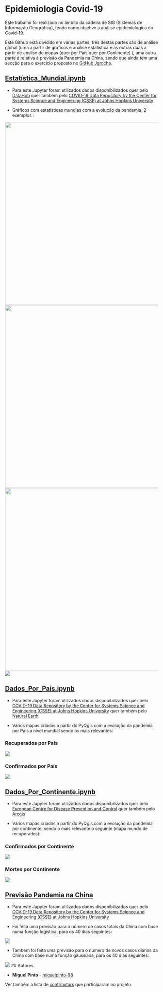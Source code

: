 # Epidemiologia Covid-19
 
 Este trabalho foi realizado no âmbito da cadeira de SIG (Sistemas de Informação Geográfica), tendo como objetivo a análise epidemiologica do Covid-19.

Este Github está dividido em várias partes, três destas partes são de análise global (uma a partir de  gráficos e análise estatística e as outras duas a partir de analise de mapas (quer por País quer por Continente) ), uma outra parte é relativa à previsão da Pandemia na China, sendo que ainda tem uma secção para o exercício proposto no [GitHub Jgrocha](https://github.com/jgrocha/covid-pt/tree/master/Jupyter).

## [Estatística_Mundial.ipynb](https://github.com/miguelpinto-98/Epidemiologia/blob/master/Estatística_Mundial.ipynb) 
* Para este Jupyter foram utilizados dados disponibilizados quer pelo [DataHub](https://datahub.io/core/covid-19) quer também pelo
[COVID-19 Data Repository by the Center for Systems Science and Engineering (CSSE) at Johns Hopkins University](https://github.com/CSSEGISandData/COVID-19)

* Gráficos com estatisticas mundias com a evolução da pandemia, 2 exemplos :
<img src="figuras/EVpandemia.png" width="600" height="600">
<img src="figuras/graf.EVconfirmados.png" width="600" height="600">
<img src="figuras/graf.EVinfetados.png" width="600" height="600">
<img src="figuras/pieCountries.png">


## [Dados_Por_País.ipynb](https://github.com/miguelpinto-98/Epidemiologia/blob/master/Dados_Por_País.ipynb) 

* Para este Jupyter foram utilizados dados disponibilizados quer pelo [COVID-19 Data Repository by the Center for Systems Science and Engineering (CSSE) at Johns Hopkins University](https://github.com/CSSEGISandData/COVID-19) quer também pelo
[Natural Earth](https://www.naturalearthdata.com/)

* Vários mapas criados a partir do PyQgis com a evolução da pandemia por País a nível mundial  sendo os mais relevantes:

### Recuperados por País
<img src="figuras/Mundo_Recuperados.png">

### Confirmados por País
<img src="figuras/Mundo_Confirmados.png">



## [Dados_Por_Continente.ipynb](https://github.com/miguelpinto-98/Epidemiologia/blob/master/Dados_Por_Continente.ipynb) 

* Para este Jupyter foram utilizados dados disponibilizados quer pelo [European Centre for Disease Prevention and Control](https://www.ecdc.europa.eu/en/publications-data/download-todays-data-geographic-distribution-covid-19-cases-worldwide) quer também pelo
[Arcgis](https://www.arcgis.com/home/item.html?id=5cf4f223c4a642eb9aa7ae1216a04372)

* Vários mapas criados a partir do PyQgis com a evolução da pandemia por continente, sendo o mais relevante o seguinte (mapa mundo de recuperados):

### Confirmados por Continente

<img src="figuras/ECDC_confirmados.png" >

### Mortes por Continente
<img src="figuras/ECDC_Mortes.png">


## [Previsão Pandemia na China](https://github.com/miguelpinto-98/Epidemiologia/blob/master/Previs%C3%A3o%20Pandemia%20na%20China/Previs%C3%A3o.ipynb) 

* Para este Jupyter foram utilizados dados disponibilizados quer pelo [COVID-19 Data Repository by the Center for Systems Science and Engineering (CSSE) at Johns Hopkins University](https://github.com/CSSEGISandData/COVID-19)

* Foi feita uma previsão para o número de casos totais da China com base numa função logística, para os 40 dias seguintes:

<img src="figuras/ChinaTotal.png" >

* Também foi feita uma previsão para o número de novos casos diários da China com base numa função gaussiana, para os 40 dias seguintes:

<img src="figuras/ChinaDiario.png">
## Autores

* **Miguel Pinto**  - [miguelpinto-98](https://github.com/miguelpinto-98)

Ver também a lista de  [contributors](https://github.com/miguelpinto-98/Epidemiologia/contributors) que participaram no projeto.
